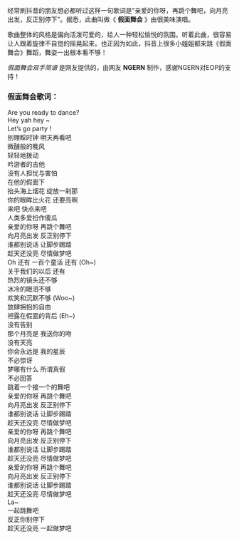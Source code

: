 

经常刷抖音的朋友想必都听过这样一句歌词是“亲爱的你呀，再跳个舞吧，向月亮出发，反正别停下”。据悉，此曲叫做《 **假面舞会** 》由很美味演唱。

歌曲整体的风格是偏向活泼可爱的，给人一种轻松愉悦的氛围。听着此曲，很容易让人跟着旋律不自觉的摇晃起来。也正因为如此，抖音上很多小姐姐都来跳《假面舞会》舞蹈，舞姿一出根本看不够！

_假面舞会双手简谱_ 是网友提供的，由网友 **NGERN** 制作，感谢NGERN对EOP的支持！

### 假面舞会歌词：

Are you ready to dance?  
Hey yah hey ~  
Let’s go party！  
别理睬时钟 明天再看吧  
微醺般的晚风  
轻轻地拨动  
吟游者的吉他  
没有人担忧与害怕  
在他的假面下  
抬头海上烟花 绽放一刹那  
你的眼眸比火花 还要亮啊  
来吧 快点来吧  
人类多爱扮作傻瓜  
亲爱的你呀 再跳个舞吧  
向月亮出发 反正别停下  
谁都别说话 让脚步踢踏  
趁天还没亮 尽情做梦吧  
Oh 还有 一百个童话 还有 (Oh~)  
关于我们的以后 还有  
热烈的镜头还不够  
冰冷的眼泪不够  
欢笑和沉默不够 (Woo~)  
放肆拥抱的自由  
袒露在假面的背后 (Eh~)  
没有告别  
那个月亮是 我送你的吻  
没有天亮  
你会永远是 我的星辰  
不必惊讶  
梦哪有什么 所谓真假  
不必回答  
跳着一个接一个的舞吧  
亲爱的你呀 再跳个舞吧  
向月亮出发 反正别停下  
谁都别说话 让脚步踢踏  
趁天还没亮 尽情做梦吧  
亲爱的你呀 再跳个舞吧  
向月亮出发 反正别停下  
谁都别说话 让脚步踢踏  
趁天还没亮 尽情做梦吧  
亲爱的你呀 再跳个舞吧  
向月亮出发 反正别停下  
谁都别说话 让脚步踢踏  
趁天还没亮 尽情做梦吧  
La~  
一起跳舞吧  
反正你别停下  
趁天还没亮 一起做梦吧

